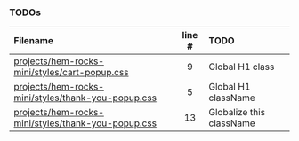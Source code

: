 ### TODOs
| Filename | line # | TODO
|:------|:------:|:------
| [projects/hem-rocks-mini/styles/cart-popup.css](projects/hem-rocks-mini/styles/cart-popup.css#L9) | 9 | Global H1 class
| [projects/hem-rocks-mini/styles/thank-you-popup.css](projects/hem-rocks-mini/styles/thank-you-popup.css#L5) | 5 | Global H1 className
| [projects/hem-rocks-mini/styles/thank-you-popup.css](projects/hem-rocks-mini/styles/thank-you-popup.css#L13) | 13 | Globalize this className
